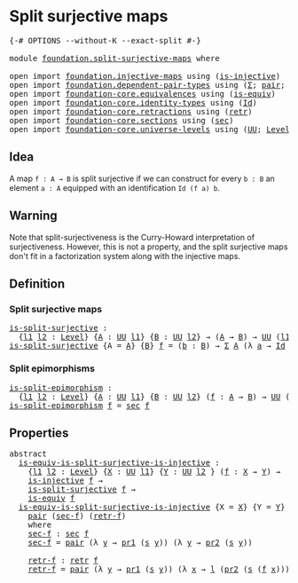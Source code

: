 # Split surjective maps

<pre class="Agda"><a id="34" class="Symbol">{-#</a> <a id="38" class="Keyword">OPTIONS</a> <a id="46" class="Pragma">--without-K</a> <a id="58" class="Pragma">--exact-split</a> <a id="72" class="Symbol">#-}</a>

<a id="77" class="Keyword">module</a> <a id="84" href="foundation.split-surjective-maps.html" class="Module">foundation.split-surjective-maps</a> <a id="117" class="Keyword">where</a>

<a id="124" class="Keyword">open</a> <a id="129" class="Keyword">import</a> <a id="136" href="foundation.injective-maps.html" class="Module">foundation.injective-maps</a> <a id="162" class="Keyword">using</a> <a id="168" class="Symbol">(</a><a id="169" href="foundation.injective-maps.html#1295" class="Function">is-injective</a><a id="181" class="Symbol">)</a>
<a id="183" class="Keyword">open</a> <a id="188" class="Keyword">import</a> <a id="195" href="foundation.dependent-pair-types.html" class="Module">foundation.dependent-pair-types</a> <a id="227" class="Keyword">using</a> <a id="233" class="Symbol">(</a><a id="234" href="foundation-core.dependent-pair-types.html#502" class="Record">Σ</a><a id="235" class="Symbol">;</a> <a id="237" href="foundation-core.dependent-pair-types.html#575" class="InductiveConstructor">pair</a><a id="241" class="Symbol">;</a> <a id="243" href="foundation-core.dependent-pair-types.html#592" class="Field">pr1</a><a id="246" class="Symbol">;</a> <a id="248" href="foundation-core.dependent-pair-types.html#604" class="Field">pr2</a><a id="251" class="Symbol">)</a>
<a id="253" class="Keyword">open</a> <a id="258" class="Keyword">import</a> <a id="265" href="foundation-core.equivalences.html" class="Module">foundation-core.equivalences</a> <a id="294" class="Keyword">using</a> <a id="300" class="Symbol">(</a><a id="301" href="foundation-core.equivalences.html#1542" class="Function">is-equiv</a><a id="309" class="Symbol">)</a>
<a id="311" class="Keyword">open</a> <a id="316" class="Keyword">import</a> <a id="323" href="foundation-core.identity-types.html" class="Module">foundation-core.identity-types</a> <a id="354" class="Keyword">using</a> <a id="360" class="Symbol">(</a><a id="361" href="foundation-core.identity-types.html#641" class="Datatype">Id</a><a id="363" class="Symbol">)</a>
<a id="365" class="Keyword">open</a> <a id="370" class="Keyword">import</a> <a id="377" href="foundation-core.retractions.html" class="Module">foundation-core.retractions</a> <a id="405" class="Keyword">using</a> <a id="411" class="Symbol">(</a><a id="412" href="foundation-core.retractions.html#593" class="Function">retr</a><a id="416" class="Symbol">)</a>
<a id="418" class="Keyword">open</a> <a id="423" class="Keyword">import</a> <a id="430" href="foundation-core.sections.html" class="Module">foundation-core.sections</a> <a id="455" class="Keyword">using</a> <a id="461" class="Symbol">(</a><a id="462" href="foundation-core.sections.html#521" class="Function">sec</a><a id="465" class="Symbol">)</a>
<a id="467" class="Keyword">open</a> <a id="472" class="Keyword">import</a> <a id="479" href="foundation-core.universe-levels.html" class="Module">foundation-core.universe-levels</a> <a id="511" class="Keyword">using</a> <a id="517" class="Symbol">(</a><a id="518" href="foundation-core.universe-levels.html#222" class="Primitive">UU</a><a id="520" class="Symbol">;</a> <a id="522" href="Agda.Primitive.html#597" class="Postulate">Level</a><a id="527" class="Symbol">;</a> <a id="529" href="Agda.Primitive.html#810" class="Primitive Operator">_⊔_</a><a id="532" class="Symbol">)</a>
</pre>
## Idea

A map `f : A → B` is split surjective if we can construct for every `b : B` an element `a : A` equipped with an identification `Id (f a) b`.

## Warning

Note that split-surjectiveness is the Curry-Howard interpretation of surjectiveness. However, this is not a property, and the split surjective maps don't fit in a factorization system along with the injective maps. 

## Definition

### Split surjective maps

<pre class="Agda"><a id="is-split-surjective"></a><a id="969" href="foundation.split-surjective-maps.html#969" class="Function">is-split-surjective</a> <a id="989" class="Symbol">:</a>
  <a id="993" class="Symbol">{</a><a id="994" href="foundation.split-surjective-maps.html#994" class="Bound">l1</a> <a id="997" href="foundation.split-surjective-maps.html#997" class="Bound">l2</a> <a id="1000" class="Symbol">:</a> <a id="1002" href="Agda.Primitive.html#597" class="Postulate">Level</a><a id="1007" class="Symbol">}</a> <a id="1009" class="Symbol">{</a><a id="1010" href="foundation.split-surjective-maps.html#1010" class="Bound">A</a> <a id="1012" class="Symbol">:</a> <a id="1014" href="foundation-core.universe-levels.html#222" class="Primitive">UU</a> <a id="1017" href="foundation.split-surjective-maps.html#994" class="Bound">l1</a><a id="1019" class="Symbol">}</a> <a id="1021" class="Symbol">{</a><a id="1022" href="foundation.split-surjective-maps.html#1022" class="Bound">B</a> <a id="1024" class="Symbol">:</a> <a id="1026" href="foundation-core.universe-levels.html#222" class="Primitive">UU</a> <a id="1029" href="foundation.split-surjective-maps.html#997" class="Bound">l2</a><a id="1031" class="Symbol">}</a> <a id="1033" class="Symbol">→</a> <a id="1035" class="Symbol">(</a><a id="1036" href="foundation.split-surjective-maps.html#1010" class="Bound">A</a> <a id="1038" class="Symbol">→</a> <a id="1040" href="foundation.split-surjective-maps.html#1022" class="Bound">B</a><a id="1041" class="Symbol">)</a> <a id="1043" class="Symbol">→</a> <a id="1045" href="foundation-core.universe-levels.html#222" class="Primitive">UU</a> <a id="1048" class="Symbol">(</a><a id="1049" href="foundation.split-surjective-maps.html#994" class="Bound">l1</a> <a id="1052" href="Agda.Primitive.html#810" class="Primitive Operator">⊔</a> <a id="1054" href="foundation.split-surjective-maps.html#997" class="Bound">l2</a><a id="1056" class="Symbol">)</a>
<a id="1058" href="foundation.split-surjective-maps.html#969" class="Function">is-split-surjective</a> <a id="1078" class="Symbol">{</a><a id="1079" class="Argument">A</a> <a id="1081" class="Symbol">=</a> <a id="1083" href="foundation.split-surjective-maps.html#1083" class="Bound">A</a><a id="1084" class="Symbol">}</a> <a id="1086" class="Symbol">{</a><a id="1087" href="foundation.split-surjective-maps.html#1087" class="Bound">B</a><a id="1088" class="Symbol">}</a> <a id="1090" href="foundation.split-surjective-maps.html#1090" class="Bound">f</a> <a id="1092" class="Symbol">=</a> <a id="1094" class="Symbol">(</a><a id="1095" href="foundation.split-surjective-maps.html#1095" class="Bound">b</a> <a id="1097" class="Symbol">:</a> <a id="1099" href="foundation.split-surjective-maps.html#1087" class="Bound">B</a><a id="1100" class="Symbol">)</a> <a id="1102" class="Symbol">→</a> <a id="1104" href="foundation-core.dependent-pair-types.html#502" class="Record">Σ</a> <a id="1106" href="foundation.split-surjective-maps.html#1083" class="Bound">A</a> <a id="1108" class="Symbol">(λ</a> <a id="1111" href="foundation.split-surjective-maps.html#1111" class="Bound">a</a> <a id="1113" class="Symbol">→</a> <a id="1115" href="foundation-core.identity-types.html#641" class="Datatype">Id</a> <a id="1118" class="Symbol">(</a><a id="1119" href="foundation.split-surjective-maps.html#1090" class="Bound">f</a> <a id="1121" href="foundation.split-surjective-maps.html#1111" class="Bound">a</a><a id="1122" class="Symbol">)</a> <a id="1124" href="foundation.split-surjective-maps.html#1095" class="Bound">b</a><a id="1125" class="Symbol">)</a>
</pre>
### Split epimorphisms

<pre class="Agda"><a id="is-split-epimorphism"></a><a id="1164" href="foundation.split-surjective-maps.html#1164" class="Function">is-split-epimorphism</a> <a id="1185" class="Symbol">:</a>
  <a id="1189" class="Symbol">{</a><a id="1190" href="foundation.split-surjective-maps.html#1190" class="Bound">l1</a> <a id="1193" href="foundation.split-surjective-maps.html#1193" class="Bound">l2</a> <a id="1196" class="Symbol">:</a> <a id="1198" href="Agda.Primitive.html#597" class="Postulate">Level</a><a id="1203" class="Symbol">}</a> <a id="1205" class="Symbol">{</a><a id="1206" href="foundation.split-surjective-maps.html#1206" class="Bound">A</a> <a id="1208" class="Symbol">:</a> <a id="1210" href="foundation-core.universe-levels.html#222" class="Primitive">UU</a> <a id="1213" href="foundation.split-surjective-maps.html#1190" class="Bound">l1</a><a id="1215" class="Symbol">}</a> <a id="1217" class="Symbol">{</a><a id="1218" href="foundation.split-surjective-maps.html#1218" class="Bound">B</a> <a id="1220" class="Symbol">:</a> <a id="1222" href="foundation-core.universe-levels.html#222" class="Primitive">UU</a> <a id="1225" href="foundation.split-surjective-maps.html#1193" class="Bound">l2</a><a id="1227" class="Symbol">}</a> <a id="1229" class="Symbol">(</a><a id="1230" href="foundation.split-surjective-maps.html#1230" class="Bound">f</a> <a id="1232" class="Symbol">:</a> <a id="1234" href="foundation.split-surjective-maps.html#1206" class="Bound">A</a> <a id="1236" class="Symbol">→</a> <a id="1238" href="foundation.split-surjective-maps.html#1218" class="Bound">B</a><a id="1239" class="Symbol">)</a> <a id="1241" class="Symbol">→</a> <a id="1243" href="foundation-core.universe-levels.html#222" class="Primitive">UU</a> <a id="1246" class="Symbol">(</a><a id="1247" href="foundation.split-surjective-maps.html#1190" class="Bound">l1</a> <a id="1250" href="Agda.Primitive.html#810" class="Primitive Operator">⊔</a> <a id="1252" href="foundation.split-surjective-maps.html#1193" class="Bound">l2</a><a id="1254" class="Symbol">)</a>
<a id="1256" href="foundation.split-surjective-maps.html#1164" class="Function">is-split-epimorphism</a> <a id="1277" href="foundation.split-surjective-maps.html#1277" class="Bound">f</a> <a id="1279" class="Symbol">=</a> <a id="1281" href="foundation-core.sections.html#521" class="Function">sec</a> <a id="1285" href="foundation.split-surjective-maps.html#1277" class="Bound">f</a>
</pre>
## Properties

<pre class="Agda"><a id="1315" class="Keyword">abstract</a>
  <a id="is-equiv-is-split-surjective-is-injective"></a><a id="1326" href="foundation.split-surjective-maps.html#1326" class="Function">is-equiv-is-split-surjective-is-injective</a> <a id="1368" class="Symbol">:</a>
    <a id="1374" class="Symbol">{</a><a id="1375" href="foundation.split-surjective-maps.html#1375" class="Bound">l1</a> <a id="1378" href="foundation.split-surjective-maps.html#1378" class="Bound">l2</a> <a id="1381" class="Symbol">:</a> <a id="1383" href="Agda.Primitive.html#597" class="Postulate">Level</a><a id="1388" class="Symbol">}</a> <a id="1390" class="Symbol">{</a><a id="1391" href="foundation.split-surjective-maps.html#1391" class="Bound">X</a> <a id="1393" class="Symbol">:</a> <a id="1395" href="foundation-core.universe-levels.html#222" class="Primitive">UU</a> <a id="1398" href="foundation.split-surjective-maps.html#1375" class="Bound">l1</a><a id="1400" class="Symbol">}</a> <a id="1402" class="Symbol">{</a><a id="1403" href="foundation.split-surjective-maps.html#1403" class="Bound">Y</a> <a id="1405" class="Symbol">:</a> <a id="1407" href="foundation-core.universe-levels.html#222" class="Primitive">UU</a> <a id="1410" href="foundation.split-surjective-maps.html#1378" class="Bound">l2</a> <a id="1413" class="Symbol">}</a> <a id="1415" class="Symbol">(</a><a id="1416" href="foundation.split-surjective-maps.html#1416" class="Bound">f</a> <a id="1418" class="Symbol">:</a> <a id="1420" href="foundation.split-surjective-maps.html#1391" class="Bound">X</a> <a id="1422" class="Symbol">→</a> <a id="1424" href="foundation.split-surjective-maps.html#1403" class="Bound">Y</a><a id="1425" class="Symbol">)</a> <a id="1427" class="Symbol">→</a>
    <a id="1433" href="foundation.injective-maps.html#1295" class="Function">is-injective</a> <a id="1446" href="foundation.split-surjective-maps.html#1416" class="Bound">f</a> <a id="1448" class="Symbol">→</a>
    <a id="1454" href="foundation.split-surjective-maps.html#969" class="Function">is-split-surjective</a> <a id="1474" href="foundation.split-surjective-maps.html#1416" class="Bound">f</a> <a id="1476" class="Symbol">→</a>
    <a id="1482" href="foundation-core.equivalences.html#1542" class="Function">is-equiv</a> <a id="1491" href="foundation.split-surjective-maps.html#1416" class="Bound">f</a>
  <a id="1495" href="foundation.split-surjective-maps.html#1326" class="Function">is-equiv-is-split-surjective-is-injective</a> <a id="1537" class="Symbol">{</a><a id="1538" class="Argument">X</a> <a id="1540" class="Symbol">=</a> <a id="1542" href="foundation.split-surjective-maps.html#1542" class="Bound">X</a><a id="1543" class="Symbol">}</a> <a id="1545" class="Symbol">{</a><a id="1546" class="Argument">Y</a> <a id="1548" class="Symbol">=</a> <a id="1550" href="foundation.split-surjective-maps.html#1550" class="Bound">Y</a><a id="1551" class="Symbol">}</a> <a id="1553" href="foundation.split-surjective-maps.html#1553" class="Bound">f</a> <a id="1555" href="foundation.split-surjective-maps.html#1555" class="Bound">l</a> <a id="1557" href="foundation.split-surjective-maps.html#1557" class="Bound">s</a> <a id="1559" class="Symbol">=</a>
    <a id="1565" href="foundation-core.dependent-pair-types.html#575" class="InductiveConstructor">pair</a> <a id="1570" class="Symbol">(</a><a id="1571" href="foundation.split-surjective-maps.html#1602" class="Function">sec-f</a><a id="1576" class="Symbol">)</a> <a id="1578" class="Symbol">(</a><a id="1579" href="foundation.split-surjective-maps.html#1674" class="Function">retr-f</a><a id="1585" class="Symbol">)</a> 
    <a id="1592" class="Keyword">where</a>
    <a id="1602" href="foundation.split-surjective-maps.html#1602" class="Function">sec-f</a> <a id="1608" class="Symbol">:</a> <a id="1610" href="foundation-core.sections.html#521" class="Function">sec</a> <a id="1614" href="foundation.split-surjective-maps.html#1553" class="Bound">f</a>
    <a id="1620" href="foundation.split-surjective-maps.html#1602" class="Function">sec-f</a> <a id="1626" class="Symbol">=</a> <a id="1628" href="foundation-core.dependent-pair-types.html#575" class="InductiveConstructor">pair</a> <a id="1633" class="Symbol">(λ</a> <a id="1636" href="foundation.split-surjective-maps.html#1636" class="Bound">y</a> <a id="1638" class="Symbol">→</a> <a id="1640" href="foundation-core.dependent-pair-types.html#592" class="Field">pr1</a> <a id="1644" class="Symbol">(</a><a id="1645" href="foundation.split-surjective-maps.html#1557" class="Bound">s</a> <a id="1647" href="foundation.split-surjective-maps.html#1636" class="Bound">y</a><a id="1648" class="Symbol">))</a> <a id="1651" class="Symbol">(λ</a> <a id="1654" href="foundation.split-surjective-maps.html#1654" class="Bound">y</a> <a id="1656" class="Symbol">→</a> <a id="1658" href="foundation-core.dependent-pair-types.html#604" class="Field">pr2</a> <a id="1662" class="Symbol">(</a><a id="1663" href="foundation.split-surjective-maps.html#1557" class="Bound">s</a> <a id="1665" href="foundation.split-surjective-maps.html#1654" class="Bound">y</a><a id="1666" class="Symbol">))</a>

    <a id="1674" href="foundation.split-surjective-maps.html#1674" class="Function">retr-f</a> <a id="1681" class="Symbol">:</a> <a id="1683" href="foundation-core.retractions.html#593" class="Function">retr</a> <a id="1688" href="foundation.split-surjective-maps.html#1553" class="Bound">f</a>
    <a id="1694" href="foundation.split-surjective-maps.html#1674" class="Function">retr-f</a> <a id="1701" class="Symbol">=</a> <a id="1703" href="foundation-core.dependent-pair-types.html#575" class="InductiveConstructor">pair</a> <a id="1708" class="Symbol">(λ</a> <a id="1711" href="foundation.split-surjective-maps.html#1711" class="Bound">y</a> <a id="1713" class="Symbol">→</a> <a id="1715" href="foundation-core.dependent-pair-types.html#592" class="Field">pr1</a> <a id="1719" class="Symbol">(</a><a id="1720" href="foundation.split-surjective-maps.html#1557" class="Bound">s</a> <a id="1722" href="foundation.split-surjective-maps.html#1711" class="Bound">y</a><a id="1723" class="Symbol">))</a> <a id="1726" class="Symbol">(λ</a> <a id="1729" href="foundation.split-surjective-maps.html#1729" class="Bound">x</a> <a id="1731" class="Symbol">→</a> <a id="1733" href="foundation.split-surjective-maps.html#1555" class="Bound">l</a> <a id="1735" class="Symbol">(</a><a id="1736" href="foundation-core.dependent-pair-types.html#604" class="Field">pr2</a> <a id="1740" class="Symbol">(</a><a id="1741" href="foundation.split-surjective-maps.html#1557" class="Bound">s</a> <a id="1743" class="Symbol">(</a><a id="1744" href="foundation.split-surjective-maps.html#1553" class="Bound">f</a> <a id="1746" href="foundation.split-surjective-maps.html#1729" class="Bound">x</a><a id="1747" class="Symbol">))))</a>
</pre>